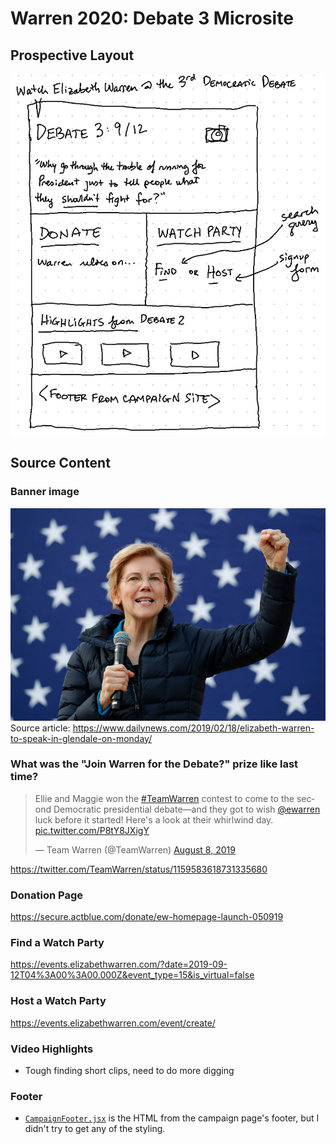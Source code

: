 # Warren 2020: Debate 3 Microsite

## Prospective Layout
![](./Layout-Sketch.png)

## Source Content

### Banner image
![](./warren-fist-raised.jpg)
Source article: https://www.dailynews.com/2019/02/18/elizabeth-warren-to-speak-in-glendale-on-monday/

### What was the "Join Warren for the Debate?" prize like last time?

<blockquote class="twitter-tweet" data-lang="en"><p lang="en" dir="ltr">Ellie and Maggie won the <a href="https://twitter.com/hashtag/TeamWarren?src=hash&amp;ref_src=twsrc%5Etfw">#TeamWarren</a> contest to come to the second Democratic presidential debate—and they got to wish <a href="https://twitter.com/ewarren?ref_src=twsrc%5Etfw">@ewarren</a> luck before it started! Here&#39;s a look at their whirlwind day. <a href="https://t.co/P8tY8JXigY">pic.twitter.com/P8tY8JXigY</a></p>&mdash; Team Warren (@TeamWarren) <a href="https://twitter.com/TeamWarren/status/1159583618731335680?ref_src=twsrc%5Etfw">August 8, 2019</a></blockquote>

https://twitter.com/TeamWarren/status/1159583618731335680

### Donation Page
https://secure.actblue.com/donate/ew-homepage-launch-050919

### Find a Watch Party
https://events.elizabethwarren.com/?date=2019-09-12T04%3A00%3A00.000Z&event_type=15&is_virtual=false

### Host a Watch Party
https://events.elizabethwarren.com/event/create/

### Video Highlights
- Tough finding short clips, need to do more digging

### Footer
- [`CampaignFooter.jsx`](./CampaignFooter.jsx) is the HTML from the campaign page's footer, but I didn't try to get any of the styling.